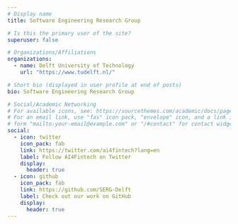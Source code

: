 ```yaml
---
# Display name
title: Software Engineering Research Group

# Is this the primary user of the site?
superuser: false

# Organizations/Affiliations
organizations:
  - name: Delft University of Technology
    url: "https://www.tudelft.nl/"

# Short bio (displayed in user profile at end of posts)
bio: Software Engineering Research Group

# Social/Academic Networking
# For available icons, see: https://sourcethemes.com/academic/docs/page-builder/#icons
# For an email link, use "fas" icon pack, "envelope" icon, and a link in the
# form "mailto:your-email@example.com" or "/#contact" for contact widget.
social:
  - icon: twitter
    icon_pack: fab
    link: https://twitter.com/ai4fintech?lang=en
    label: Follow AI4Fintech on Twitter
    display:
      header: true
  - icon: github
    icon_pack: fab
    link: https://github.com/SERG-Delft
    label: Check out our work on GitHub
    display:
      header: true
---
```

